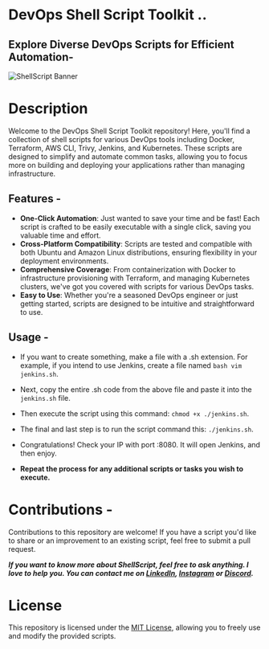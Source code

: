 # DevOps Shell Script Toolkit ..

## Explore Diverse DevOps Scripts for Efficient Automation-
![ShellScript Banner](https://i.ibb.co/YfqRBvJ/azfar-script-modified.png)

# Description
Welcome to the DevOps Shell Script Toolkit repository! Here, you'll find a collection of shell scripts for various DevOps tools including Docker, Terraform, AWS CLI, Trivy, Jenkins, and Kubernetes. These scripts are designed to simplify and automate common tasks, allowing you to focus more on building and deploying your applications rather than managing infrastructure.

## Features -

- **One-Click Automation**: Just wanted to save your time and be fast! Each script is crafted to be easily executable with a single click, saving you valuable time and effort.
- **Cross-Platform Compatibility**: Scripts are tested and compatible with both Ubuntu and Amazon Linux distributions, ensuring flexibility in your deployment environments.
- **Comprehensive Coverage**: From containerization with Docker to infrastructure provisioning with Terraform, and managing Kubernetes clusters, we've got you covered with scripts for various DevOps tasks.
- **Easy to Use**: Whether you're a seasoned DevOps engineer or just getting started, scripts are designed to be intuitive and straightforward to use.


## Usage -

  - If you want to create something, make a file with a .sh extension. For example, if you intend to use Jenkins, create a file named ``bash vim jenkins.sh``.
  - Next, copy the entire .sh code from the above file and paste it into the ```jenkins.sh``` file.
  - Then execute the script using this command: ```chmod +x ./jenkins.sh```.
  - The final and last step is to run the script command this: ```./jenkins.sh```.
  - Congratulations! Check your IP with port :8080. It will open Jenkins, and then enjoy.

  - **Repeat the process for any additional scripts or tasks you wish to execute.**

# Contributions -
Contributions to this repository are welcome! If you have a script you'd like to share or an improvement to an existing script, feel free to submit a pull request.

***If you want to know more about ShellScript, feel free to ask anything. I love to help you. You can contact me on [LinkedIn](https://linkedin.com/in/md-azfar-alam), [Instagram](https://instagram.com/azfarxx_/) or [Discord](https://discordapp.com/users/877531143610708028).***

# License
This repository is licensed under the [MIT License](LICENSE), allowing you to freely use and modify the provided scripts.


